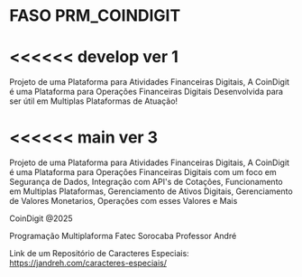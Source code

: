 # FASO PRM_COINDIGIT
<<<<<< develop ver 1
=
Projeto de uma Plataforma para Atividades Financeiras Digitais, A CoinDigit é uma Plataforma para Operações Financeiras Digitais Desenvolvida para ser útil em Multiplas Plataformas de Atuação!
>>>>>>
<<<<<< main ver 3
=
Projeto de uma Plataforma para Atividades Financeiras Digitais, A CoinDigit é uma Plataforma para Operações Financeiras Digitais com um foco em Segurança de Dados, Integração com API's de Cotações, Funcionamento em Multiplas Plataformas, Gerenciamento de Ativos Digitais, Gerenciamento de Valores Monetarios, Operações com esses Valores e Mais
>>>>>
CoinDigit @2025

Programação Multiplaforma Fatec Sorocaba
Professor André

Link de um Repositório de Caracteres Especiais: https://jandreh.com/caracteres-especiais/






